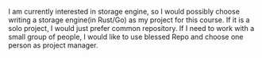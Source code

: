 I am currently interested in storage engine, so I would possibly choose writing a storage engine(in Rust/Go) as my project for this course.
If it is a solo project, I would just prefer common repository. If I need to work with a small group of people, I would like to use blessed Repo and choose one person as project manager.
